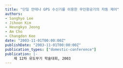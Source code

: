 ```yaml
---
title: "단일 안테나 GPS 수신기를 이용한 무인항공기의 자동 제어"
authors:
- Sanghyo Lee
- Jihoon Kim
- Heungkyo Jeong
- Am Cho
- Changdon Kee
date: "2003-11-01T00:00:00Z"
publishDate: "2003-11-01T00:00:00Z"
publication_types: ["domestic-conference"]
publication: |-
    제 12차 유도무기 학술대회, 2003
---
```

